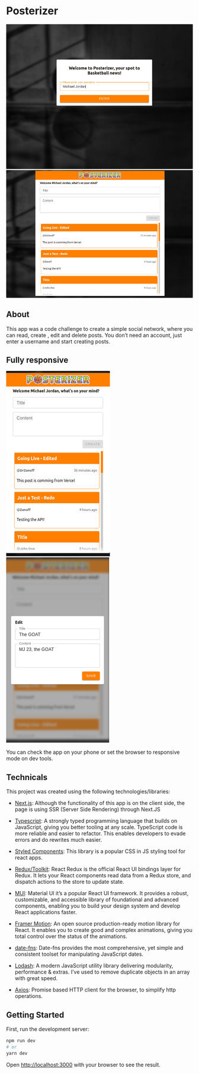 # Posterizer

![Posterizer Login](https://github.com/DrZanuff/posterizer/blob/main/docs/posterizer1.png?raw=true)
![Posterizer App](https://github.com/DrZanuff/posterizer/blob/main/docs/posterizer2.png?raw=true)

## About

This app was a code challenge to create a simple social network, where you can read, create , edit and delete posts. You don’t need an account, just enter a username and start creating posts.

## Fully responsive

![Posterizer Mobile](https://github.com/DrZanuff/posterizer/blob/main/docs/posterizer3.png?raw=true)
![Posterizer Modal](https://github.com/DrZanuff/posterizer/blob/main/docs/posterizer4.png?raw=true)

You can check the app on your phone or set the browser to responsive mode on dev tools.

## Technicals

This project was created using the following technologies/libraries:

- [Next.js](https://nextjs.org/): Although the functionality of this app is on the client side, the page is using SSR (Server Side Rendering) through Next.JS

- [Typescript](https://www.typescriptlang.org/): A strongly typed programming language that builds on JavaScript, giving you better tooling at any scale. TypeScript code is more reliable and easier to refactor. This enables developers to evade errors and do rewrites much easier.

- [Styled Components](https://styled-components.com/): This library is a popular CSS in JS styling tool for react apps.

- [Redux/Toolkit](https://redux-toolkit.js.org/): React Redux is the official React UI bindings layer for Redux. It lets your React components read data from a Redux store, and dispatch actions to the store to update state.

- [MUI](https://mui.com/): Material UI it’s a popular React UI framework. It provides a robust, customizable, and accessible library of foundational and advanced components, enabling you to build your design system and develop React applications faster.

- [Framer Motion](https://www.framer.com/motion/): An open source production-ready motion library for React. It enables you to create good and complex animations, giving you total control over the status of the animations.

- [date-fns](https://date-fns.org/): Date-fns provides the most comprehensive, yet simple and consistent toolset for manipulating JavaScript dates.

- [Lodash](https://lodash.com/): A modern JavaScript utility library delivering modularity, performance & extras. I’ve used to remove duplicate objects in an array with great speed.

- [Axios](https://axios-http.com/): Promise based HTTP client for the browser, to simplify http operations.

## Getting Started

First, run the development server:

```bash
npm run dev
# or
yarn dev
```

Open [http://localhost:3000](http://localhost:3000) with your browser to see the result.

